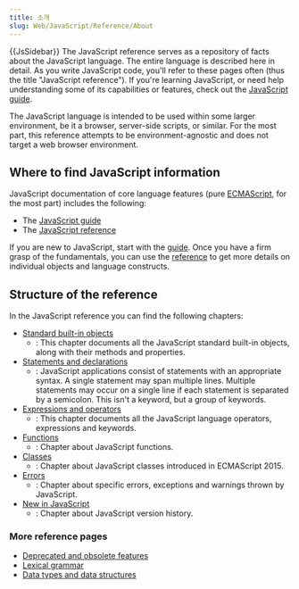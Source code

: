 ```yaml
---
title: 소개
slug: Web/JavaScript/Reference/About
---
```


{{JsSidebar}}
The JavaScript reference serves as a repository of facts about the JavaScript language. The entire language is described here in detail. As you write JavaScript code, you'll refer to these pages often (thus the title "JavaScript reference"). If you're learning JavaScript, or need help understanding some of its capabilities or features, check out the [JavaScript guide](/en-US/docs/Web/JavaScript/Guide).

The JavaScript language is intended to be used within some larger environment, be it a browser, server-side scripts, or similar. For the most part, this reference attempts to be environment-agnostic and does not target a web browser environment.

## Where to find JavaScript information

JavaScript documentation of core language features (pure [ECMAScript](/en-US/docs/Web/JavaScript/Language_Resources), for the most part) includes the following:

- The [JavaScript guide](/en-US/docs/Web/JavaScript/Guide)
- The [JavaScript reference](/en-US/docs/Web/JavaScript/Reference)

If you are new to JavaScript, start with the [guide](/en-US/docs/Web/JavaScript/Guide). Once you have a firm grasp of the fundamentals, you can use the [reference](/en-US/docs/Web/JavaScript/Reference) to get more details on individual objects and language constructs.

## Structure of the reference

In the JavaScript reference you can find the following chapters:

- [Standard built-in objects](/en-US/docs/Web/JavaScript/Reference/Global_Objects)
  - : This chapter documents all the JavaScript standard built-in objects, along with their methods and properties.
- [Statements and declarations](/en-US/docs/Web/JavaScript/Reference/Statements)
  - : JavaScript applications consist of statements with an appropriate syntax. A single statement may span multiple lines. Multiple statements may occur on a single line if each statement is separated by a semicolon. This isn't a keyword, but a group of keywords.
- [Expressions and operators](/en-US/docs/Web/JavaScript/Reference/Operators)
  - : This chapter documents all the JavaScript language operators, expressions and keywords.
- [Functions](/en-US/docs/Web/JavaScript/Reference/Functions)
  - : Chapter about JavaScript functions.
- [Classes](/en-US/docs/Web/JavaScript/Reference/Classes)
  - : Chapter about JavaScript classes introduced in ECMAScript 2015.
- [Errors](/en-US/docs/Web/JavaScript/Reference/Errors)
  - : Chapter about specific errors, exceptions and warnings thrown by JavaScript.
- [New in JavaScript](/en-US/docs/Web/JavaScript/New_in_JavaScript)
  - : Chapter about JavaScript version history.

### More reference pages

- [Deprecated and obsolete features](/en-US/docs/Web/JavaScript/Reference/Deprecated_and_obsolete_features)
- [Lexical grammar](/en-US/docs/Web/JavaScript/Reference/Lexical_grammar)
- [Data types and data structures](/en-US/docs/Web/JavaScript/Data_structures)
